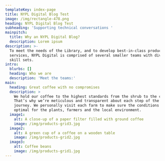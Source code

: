 ```yaml
---
templateKey: index-page
title: NYPL Digital Blog Test
image: /img/rectangle-478.png
heading: NYPL Digital Blog Test
subheading: 'Supporting technical conversations '
mainpitch:
  title: Why an NYPL Digital Blog?
  description: Lorem ipsum
description: >-
  To meet the needs of the Library, and to develop best-in-class products and
  services, NYPL Digital is comprised of several smaller teams with diverse
  skill sets.
intro:
  blurbs: []
  heading: Who we are
  description: 'Meet the teams:'
main:
  heading: Great coffee with no compromises
  description: >
    We hold our coffee to the highest standards from the shrub to the cup.
    That’s why we’re meticulous and transparent about each step of the coffee’s
    journey. We personally visit each farm to make sure the conditions are
    optimal for the plants, farmers and the local environment.
  image1:
    alt: A close-up of a paper filter filled with ground coffee
    image: /img/products-grid3.jpg
  image2:
    alt: A green cup of a coffee on a wooden table
    image: /img/products-grid2.jpg
  image3:
    alt: Coffee beans
    image: /img/products-grid1.jpg
---
```


